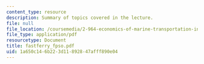 ```yaml
---
content_type: resource
description: Summary of topics covered in the lecture.
file: null
file_location: /coursemedia/2-964-economics-of-marine-transportation-industries-fall-2006/1a650c146b223d11892847afff890e04_fastferry_fpso.pdf
file_type: application/pdf
resourcetype: Document
title: fastferry_fpso.pdf
uid: 1a650c14-6b22-3d11-8928-47afff890e04
---
```

